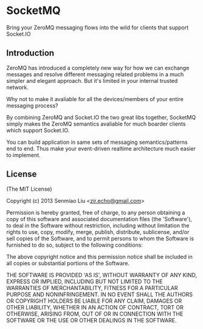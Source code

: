 
# SocketMQ

Bring your ZeroMQ messaging flows into the wild for clients that support Socket.IO

## Introduction

ZeroMQ has introduced a completely new way for how we can exchange messages and resolve different messaging related problems in a much simpler and elegant approach. But it's limited in your internal trusted network. 

Why not to make it avaliable for all the devices/members of your entire messaging process?

By combining ZeroMQ and Socket.IO the two great libs together, SocketMQ simply makes the ZeroMQ semantics avaliable for much boarder clients which support Socket.IO.

You can build application in same sets of messaging semantics/patterns end to end. Thus make your event-driven realtime architecture much easier to implement.


## License 

(The MIT License)

Copyright (c) 2013 Senmiao Liu &lt;zir.echo@gmail.com&gt;

Permission is hereby granted, free of charge, to any person obtaining
a copy of this software and associated documentation files (the
'Software'), to deal in the Software without restriction, including
without limitation the rights to use, copy, modify, merge, publish,
distribute, sublicense, and/or sell copies of the Software, and to
permit persons to whom the Software is furnished to do so, subject to
the following conditions:

The above copyright notice and this permission notice shall be
included in all copies or substantial portions of the Software.

THE SOFTWARE IS PROVIDED 'AS IS', WITHOUT WARRANTY OF ANY KIND,
EXPRESS OR IMPLIED, INCLUDING BUT NOT LIMITED TO THE WARRANTIES OF
MERCHANTABILITY, FITNESS FOR A PARTICULAR PURPOSE AND NONINFRINGEMENT.
IN NO EVENT SHALL THE AUTHORS OR COPYRIGHT HOLDERS BE LIABLE FOR ANY
CLAIM, DAMAGES OR OTHER LIABILITY, WHETHER IN AN ACTION OF CONTRACT,
TORT OR OTHERWISE, ARISING FROM, OUT OF OR IN CONNECTION WITH THE
SOFTWARE OR THE USE OR OTHER DEALINGS IN THE SOFTWARE.